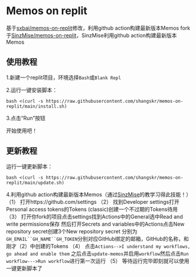 # Memos on replit
基于[sxbai/memos-on-replit](https://github.com/sxbai/memos-on-replit)修改，利用github action构建最新版本Memos
fork于[SinzMise/memos-on-replit](https://github.com/SinzMise/memos-on-replit)，SinzMise利用github action构建最新版本Memos

## 使用教程
1.新建一个replit项目，环境选择`Bash`或`Blank Repl`

2.运行一键安装脚本：
```
bash <(curl -s https://raw.githubusercontent.com/shangskr/memos-on-replit/main/install.sh)
```
3.点击“Run”按钮

开始使用吧！

## 更新教程
运行一键更新脚本：
```
bash <(curl -s https://raw.githubusercontent.com/shangskr/memos-on-replit/main/update.sh)
```
4.利用github action构建最新版本Memos（通过[SinzMise](https://github.com/SinzMise/memos-on-replit)的教学习得此技能！）
 （1） 打开https://github.com/settings
 （2） 找到Developer settings打开Personal access tokens的Tokens (classic)创建一个不过期的Tokens待用
 （3） 打开你fork的项目点击settings找到Actions中的General选中Read and write permissions保存
       然后打开Secrets and variables中的Actions点击New repository secret创建3个New repository secret
       分别为`GH_EMAIL``GH_NAME``GH_TOKEN`分别对应GitHub绑定的邮箱，GitHub的名称，和刚才（2）中创建的Tokens
 （4） 点击`Actions-->I understand my workflows, go ahead and enable them`
       之后点击`update-memos`并启用`workflow`然后点击`Run workflow--->Run workflow`进行第一次运行
 （5） 等待运行完毕即刻就可以使用一键更新脚本了
